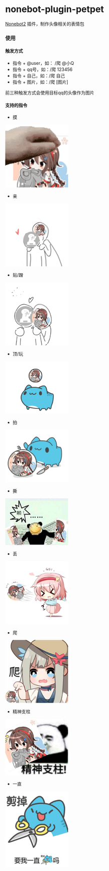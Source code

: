 # nonebot-plugin-petpet

[Nonebot2](https://github.com/nonebot/nonebot2) 插件，制作头像相关的表情包

### 使用

#### 触发方式
- 指令 + @user，如： /爬 @小Q
- 指令 + qq号，如：/爬 123456
- 指令 + 自己，如：/爬 自己
- 指令 + 图片，如：/爬 [图片]

前三种触发方式会使用目标qq的头像作为图片

#### 支持的指令

- 摸

<div align="left">
  <img src="./examples/petpet.gif" width="200" />
</div>


- 亲

<div align="left">
  <img src="./examples/kiss.gif" width="200" />
</div>


- 贴/蹭

<div align="left">
  <img src="./examples/rub.gif" width="200" />
</div>


- 顶/玩

<div align="left">
  <img src="./examples/play.gif" width="200" />
</div>


- 拍

<div align="left">
  <img src="./examples/pat.gif" width="200" />
</div>


- 撕

<div align="left">
  <img src="./examples/rip.jpg" width="200" />
</div>


- 丢

<div align="left">
  <img src="./examples/throw.jpg" width="200" />
</div>


- 爬

<div align="left">
  <img src="./examples/crawl.jpg" width="200" />
</div>


- 精神支柱

<div align="left">
  <img src="./examples/support.jpg" width="200" />
</div>


- 一直

<div align="left">
  <img src="./examples/always.gif" width="200" />
</div>
